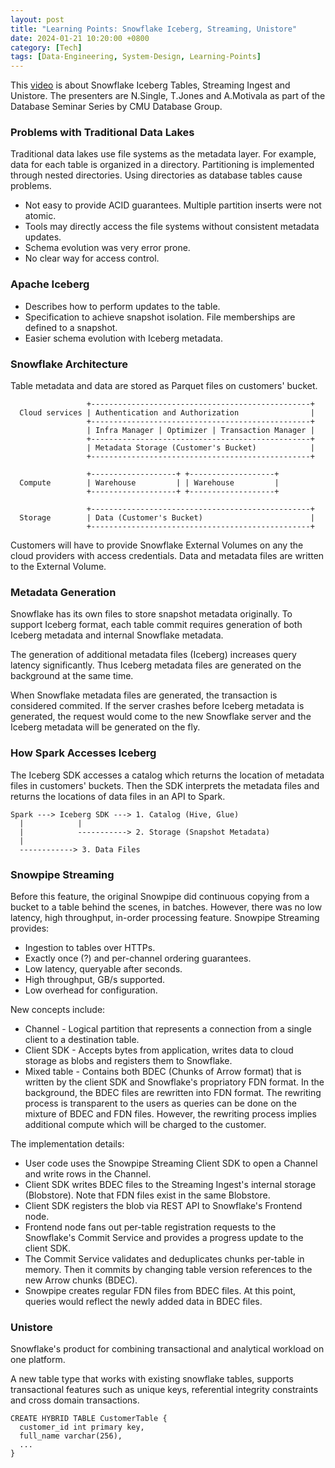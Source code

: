 ```yaml
---
layout: post
title: "Learning Points: Snowflake Iceberg, Streaming, Unistore"
date: 2024-01-21 10:20:00 +0800
category: [Tech]
tags: [Data-Engineering, System-Design, Learning-Points]
---
```


This [video](https://youtu.be/Kr-Vzvkyabw?si=uo_ZV4IpUHhE9MJU) is about Snowflake Iceberg Tables, Streaming Ingest and Unistore. The presenters are N.Single, T.Jones and A.Motivala as part of the Database Seminar Series by CMU Database Group.
  
### Problems with Traditional Data Lakes

Traditional data lakes use file systems as the metadata layer. For example, data for each table is organized in a directory. Partitioning is implemented through nested directories. Using directories as database tables cause problems.

- Not easy to provide ACID guarantees. Multiple partition inserts were not atomic.
- Tools may directly access the file systems without consistent metadata updates.
- Schema evolution was very error prone.
- No clear way for access control.

### Apache Iceberg

- Describes how to perform updates to the table.
- Specification to achieve snapshot isolation. File memberships are defined to a snapshot.
- Easier schema evolution with Iceberg metadata.

### Snowflake Architecture

Table metadata and data are stored as Parquet files on customers' bucket.

```
                 +-------------------------------------------------+
  Cloud services | Authentication and Authorization                |
                 +-------------------------------------------------+
                 | Infra Manager | Optimizer | Transaction Manager |
                 +-------------------------------------------------+
                 | Metadata Storage (Customer's Bucket)            |
                 +-------------------------------------------------+

                 +-------------------+ +-------------------+
  Compute        | Warehouse         | | Warehouse         |
                 +-------------------+ +-------------------+

                 +-------------------------------------------------+
  Storage        | Data (Customer's Bucket)                        |
                 +-------------------------------------------------+
```

Customers will have to provide Snowflake External Volumes on any the cloud providers with access credentials. Data and metadata files are written to the External Volume.

### Metadata Generation

Snowflake has its own files to store snapshot metadata originally. To support Iceberg format, each table commit requires generation of both Iceberg metadata and internal Snowflake metadata.

The generation of additional metadata files (Iceberg) increases query latency significantly. Thus Iceberg metadata files are generated on the background at the same time.

When Snowflake metadata files are generated, the transaction is considered commited. If the server crashes before Iceberg metadata is generated, the request would come to the new Snowflake server and the Iceberg metadata will be generated on the fly.

### How Spark Accesses Iceberg

The Iceberg SDK accesses a catalog which returns the location of metadata files in customers' buckets. Then the SDK interprets the metadata files and returns the locations of data files in an API to Spark.

```
Spark ---> Iceberg SDK ---> 1. Catalog (Hive, Glue)
  |            |
  |            -----------> 2. Storage (Snapshot Metadata)
  |            
  ------------> 3. Data Files
```

### Snowpipe Streaming

Before this feature, the original Snowpipe did continuous copying from a bucket to a table behind the scenes, in batches. However, there was no low latency, high throughput, in-order processing feature. Snowpipe Streaming provides:

- Ingestion to tables over HTTPs.
- Exactly once (?) and per-channel ordering guarantees.
- Low latency, queryable after seconds.
- High throughput, GB/s supported.
- Low overhead for configuration.

New concepts include:

- Channel - Logical partition that represents a connection from a single client to a destination table.
- Client SDK - Accepts bytes from application, writes data to cloud storage as blobs and registers them to Snowflake.
- Mixed table - Contains both BDEC (Chunks of Arrow format) that is written by the client SDK and Snowflake's propriatory FDN format. In the background, the BDEC files are rewritten into FDN format. The rewriting process is transparent to the users as queries can be done on the mixture of BDEC and FDN files. However, the rewriting process implies additional compute which will be charged to the customer.

The implementation details:

- User code uses the Snowpipe Streaming Client SDK to open a Channel and write rows in the Channel.
- Client SDK writes BDEC files to the Streaming Ingest's internal storage (Blobstore). Note that FDN files exist in the same Blobstore.
- Client SDK registers the blob via REST API to Snowflake's Frontend node.
- Frontend node fans out per-table registration requests to the Snowflake's Commit Service and provides a progress update to the client SDK.
- The Commit Service validates and deduplicates chunks per-table in memory. Then it commits by changing table version references to the new Arrow chunks (BDEC).
- Snowpipe creates regular FDN files from BDEC files. At this point, queries would reflect the newly added data in BDEC files.

### Unistore

Snowflake's product for combining transactional and analytical workload on one platform.

A new table type that works with existing snowflake tables, supports transactional features such as unique keys, referential integrity constraints and cross domain transactions.

```
CREATE HYBRID TABLE CustomerTable {
  customer_id int primary key,
  full_name varchar(256),
  ...
}
```
